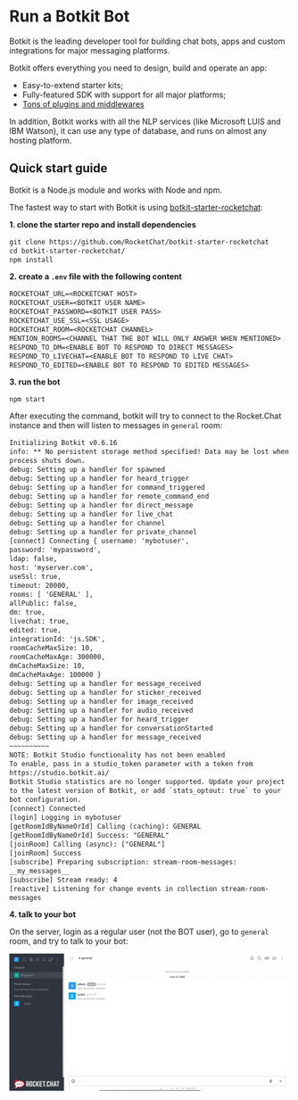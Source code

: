 # Run a Botkit Bot

Botkit is the leading developer tool for building chat bots, apps and custom integrations for major messaging platforms.

Botkit offers everything you need to design, build and operate an app:

* Easy-to-extend starter kits;
* Fully-featured SDK with support for all major platforms;
* [Tons of plugins and middlewares](https://botkit.ai/docs/readme-middlewares.html)

In addition, Botkit works with all the NLP services (like Microsoft LUIS and IBM Watson), it can use any type of database, and runs on almost any hosting platform.

## Quick start guide

Botkit is a Node.js module and works with Node and npm.

The fastest way to start with Botkit is using [botkit-starter-rocketchat](https://github.com/RocketChat/botkit-starter-rocketchat):

**1. clone the starter repo and install dependencies**

```
git clone https://github.com/RocketChat/botkit-starter-rocketchat
cd botkit-starter-rocketchat/
npm install
```

**2. create a `.env` file with the following content**

```
ROCKETCHAT_URL=<ROCKETCHAT HOST>
ROCKETCHAT_USER=<BOTKIT USER NAME>
ROCKETCHAT_PASSWORD=<BOTKIT USER PASS>
ROCKETCHAT_USE_SSL=<SSL USAGE>
ROCKETCHAT_ROOM=<ROCKETCHAT CHANNEL>
MENTION_ROOMS=<CHANNEL THAT THE BOT WILL ONLY ANSWER WHEN MENTIONED>
RESPOND_TO_DM=<ENABLE BOT TO RESPOND TO DIRECT MESSAGES>
RESPOND_TO_LIVECHAT=<ENABLE BOT TO RESPOND TO LIVE CHAT>
RESPOND_TO_EDITED=<ENABLE BOT TO RESPOND TO EDITED MESSAGES>
```

**3. run the bot**

```
npm start
```

After executing the command, botkit will try to connect to the Rocket.Chat instance and then will listen to messages in `general` room:

```
Initializing Botkit v0.6.16
info: ** No persistent storage method specified! Data may be lost when process shuts down.
debug: Setting up a handler for spawned
debug: Setting up a handler for heard_trigger
debug: Setting up a handler for command_triggered
debug: Setting up a handler for remote_command_end
debug: Setting up a handler for direct_message
debug: Setting up a handler for live_chat
debug: Setting up a handler for channel
debug: Setting up a handler for private_channel
[connect] Connecting { username: 'mybotuser',
password: 'mypassword',
ldap: false,
host: 'myserver.com',
useSsl: true,
timeout: 20000,
rooms: [ 'GENERAL' ],
allPublic: false,
dm: true,
livechat: true,
edited: true,
integrationId: 'js.SDK',
roomCacheMaxSize: 10,
roomCacheMaxAge: 300000,
dmCacheMaxSize: 10,
dmCacheMaxAge: 100000 }
debug: Setting up a handler for message_received
debug: Setting up a handler for sticker_received
debug: Setting up a handler for image_received
debug: Setting up a handler for audio_received
debug: Setting up a handler for heard_trigger
debug: Setting up a handler for conversationStarted
debug: Setting up a handler for message_received
~~~~~~~~~~
NOTE: Botkit Studio functionality has not been enabled
To enable, pass in a studio_token parameter with a token from https://studio.botkit.ai/
Botkit Studio statistics are no longer supported. Update your project to the latest version of Botkit, or add `stats_optout: true` to your bot configuration.
[connect] Connected
[login] Logging in mybotuser
[getRoomIdByNameOrId] Calling (caching): GENERAL
[getRoomIdByNameOrId] Success: "GENERAL"
[joinRoom] Calling (async): ["GENERAL"]
[joinRoom] Success
[subscribe] Preparing subscription: stream-room-messages: __my_messages__
[subscribe] Stream ready: 4
[reactive] Listening for change events in collection stream-room-messages
```

**4. talk to your bot**

On the server, login as a regular user (not the BOT user), go to `general` room, and try to talk to your bot:

![Botkit bot is talking](../../../.gitbook/assets/botkit.gif)
